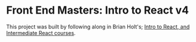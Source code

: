 # Front End Masters: Intro to React v4

This project was built by following along in Brian Holt's; [Intro to React, and Intermediate React courses](https://btholt.github.io/complete-intro-to-react/).
